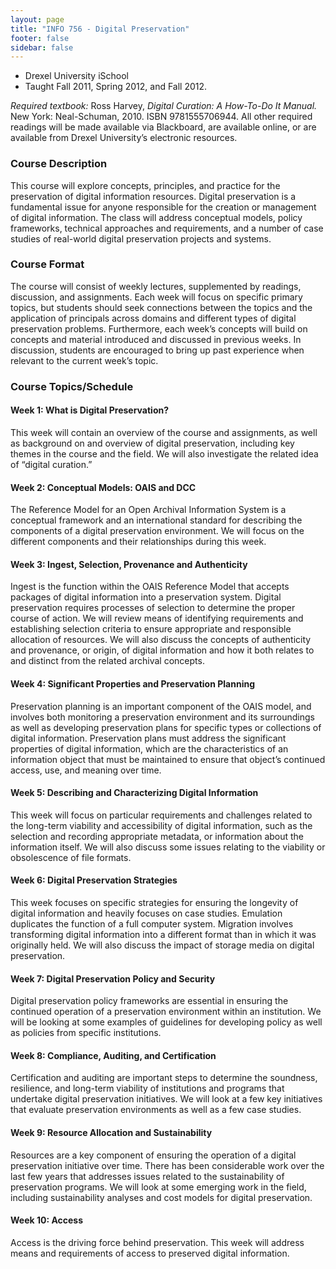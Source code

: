 ```yaml
---
layout: page
title: "INFO 756 - Digital Preservation"
footer: false
sidebar: false
---
```


* Drexel University iSchool
* Taught Fall 2011, Spring 2012, and Fall 2012.

*Required textbook:* Ross Harvey, *Digital Curation: A How-To-Do It Manual.* New York: Neal-Schuman, 2010. ISBN 9781555706944. All other required readings will be made available via Blackboard, are available online, or are available from Drexel University’s electronic resources.

### Course Description

This course will explore concepts, principles, and practice for the preservation of digital information resources. Digital preservation is a fundamental issue for anyone responsible for the creation or management of digital information. The class will address conceptual models, policy frameworks, technical approaches and requirements, and a number of case studies of real-world digital preservation projects and systems.

### Course Format

The course will consist of weekly lectures, supplemented by readings, discussion, and assignments. Each week will focus on specific primary topics, but students should seek connections between the topics and the application of principals across domains and different types of digital preservation problems. Furthermore, each week’s concepts will build on concepts and material introduced and discussed in previous weeks. In discussion, students are encouraged to bring up past experience when relevant to the current week’s topic.

### Course Topics/Schedule

#### Week 1: What is Digital Preservation? 

This week will contain an overview of the course and assignments, as well as background on and overview of digital preservation, including key themes in the course and the field. We will also investigate the related idea of “digital curation.” 

#### Week 2: Conceptual Models: OAIS and DCC 

The Reference Model for an Open Archival Information System is a conceptual framework and an international standard for describing the components of a digital preservation environment. We will focus on the different components and their relationships during this week.

#### Week 3: Ingest, Selection, Provenance and Authenticity

Ingest is the function within the OAIS Reference Model that accepts packages of digital information into a preservation system. Digital preservation requires processes of selection to determine the proper course of action. We will review means of identifying requirements and establishing selection criteria to ensure appropriate and responsible allocation of resources. We will also discuss the concepts of authenticity and provenance, or origin, of digital information and how it both relates to and distinct from the related archival concepts.

#### Week 4: Significant Properties and Preservation Planning 

Preservation planning is an important component of the OAIS model, and involves both monitoring a preservation environment and its surroundings as well as developing preservation plans for specific types or collections of digital information. Preservation plans must address the significant properties of digital information, which are the characteristics of an information object that must be maintained to ensure that object’s continued access, use, and meaning over time.

#### Week 5: Describing and Characterizing Digital Information

This week will focus on particular requirements and challenges related to the long-term viability and accessibility of digital information, such as the selection and recording appropriate metadata, or information about the information itself. We will also discuss some issues relating to the viability or obsolescence of file formats.

#### Week 6: Digital Preservation Strategies

This week focuses on specific strategies for ensuring the longevity of digital information and heavily focuses on case studies. Emulation duplicates the function of a full computer system. Migration involves transforming digital information into a different format than in which it was originally held. We will also discuss the impact of storage media on digital preservation.

#### Week 7: Digital Preservation Policy and Security

Digital preservation policy frameworks are essential in ensuring the continued operation of a preservation environment within an institution. We will be looking at some examples of guidelines for developing policy as well as policies from specific institutions.

#### Week 8: Compliance, Auditing, and Certification

Certification and auditing are important steps to determine the soundness, resilience, and long-term viability of institutions and programs that undertake digital preservation initiatives. We will look at a few key initiatives that evaluate preservation environments as well as a few case studies. 

#### Week 9: Resource Allocation and Sustainability

Resources are a key component of ensuring the operation of a digital preservation initiative over time. There has been considerable work over the last few years that addresses issues related to the sustainability of preservation programs. We will look at some emerging work in the field, including sustainability analyses and cost models for digital preservation.

#### Week 10: Access

Access is the driving force behind preservation. This week will address means and requirements of access to preserved digital information.

